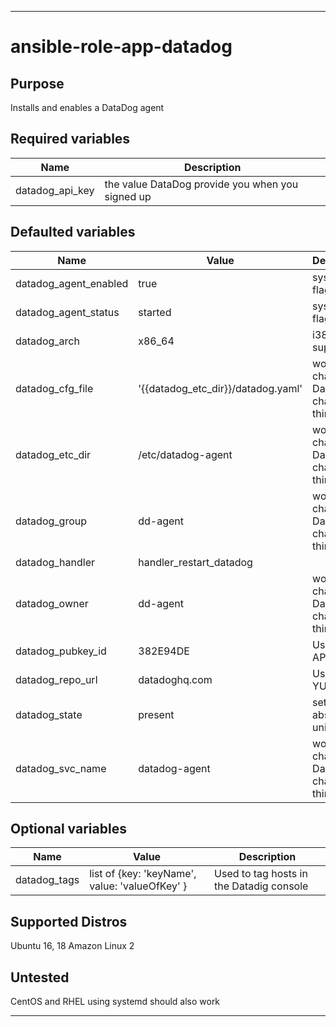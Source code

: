 ----
# ansible-role-app-datadog

## Purpose
Installs and enables a DataDog agent

## Required variables
| Name | Description |
| ---- | ----------- |
| datadog_api_key | the value DataDog provide you when you signed up |

## Defaulted variables
| Name | Value | Description |
| ---- | ----- | ----------- |
| datadog_agent_enabled | true | systemd flag |
| datadog_agent_status | started | systemd flag |
| datadog_arch | x86_64 | i386 is not supported |
| datadog_cfg_file | '{{datadog_etc_dir}}/datadog.yaml' | would only change if Datadog changed things |
| datadog_etc_dir | /etc/datadog-agent | would only change if Datadog changed things |
| datadog_group | dd-agent | would only change if Datadog changed things |
| datadog_handler | handler_restart_datadog | |
| datadog_owner | dd-agent | would only change if Datadog changed things |
| datadog_pubkey_id | 382E94DE | Used for APT repo |
| datadog_repo_url | datadoghq.com | Used for YUM repo |
| datadog_state | present | set to absent to uninstall |
| datadog_svc_name | datadog-agent | would only change if Datadog changed things |

## Optional variables
| Name | Value | Description |
| ---- | ----- | ----------- |
| datadog_tags | list of {key: 'keyName', value: 'valueOfKey' } | Used to tag hosts in the Datadig console |

## Supported Distros
Ubuntu 16, 18
Amazon Linux 2

## Untested
CentOS and RHEL using systemd should also work

****
